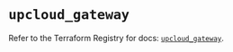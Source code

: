 # `upcloud_gateway`

Refer to the Terraform Registry for docs: [`upcloud_gateway`](https://registry.terraform.io/providers/upcloudltd/upcloud/5.2.0/docs/resources/gateway).
